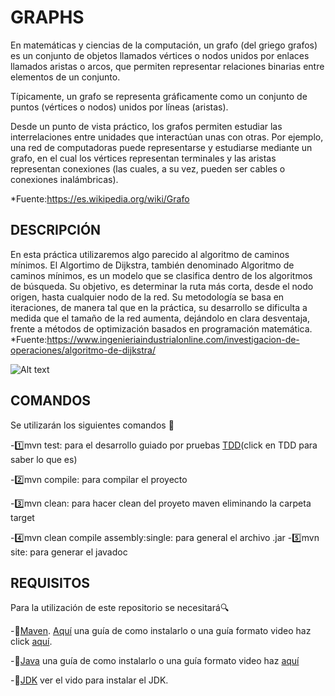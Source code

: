 # GRAPHS #

En matemáticas y ciencias de la computación, un grafo (del griego grafos)​ es un conjunto de objetos llamados vértices o nodos unidos por enlaces llamados aristas o arcos, que permiten representar relaciones binarias entre elementos de un conjunto.

Típicamente, un grafo se representa gráficamente como un conjunto de puntos (vértices o nodos) unidos por líneas (aristas).

Desde un punto de vista práctico, los grafos permiten estudiar las interrelaciones entre unidades que interactúan unas con otras. Por ejemplo, una red de computadoras puede representarse y estudiarse mediante un grafo, en el cual los vértices representan terminales y las aristas representan conexiones (las cuales, a su vez, pueden ser cables o conexiones inalámbricas).

*Fuente:https://es.wikipedia.org/wiki/Grafo

## DESCRIPCIÓN ##
En esta práctica utilizaremos algo parecido al algoritmo de caminos mínimos.
El Algortimo de Dijkstra, también denominado Algoritmo de caminos mínimos, es un modelo que se clasifica dentro de los algoritmos de búsqueda. Su objetivo, es determinar la ruta más corta, desde el nodo origen, hasta cualquier nodo de la red. Su metodología se basa en iteraciones, de manera tal que en la práctica, su desarrollo se dificulta a medida que el tamaño de la red aumenta, dejándolo en clara desventaja, frente a métodos de optimización basados en programación matemática.
*Fuente:https://www.ingenieriaindustrialonline.com/investigacion-de-operaciones/algoritmo-de-dijkstra/

![Alt text](https://4.bp.blogspot.com/-W7l7-YMEmLg/WfJ1SO_02_I/AAAAAAAAB7k/gW-QVpN-yWcwyYeR5mnKE53S-4E2KYJ2ACLcBGAs/s1600/giphy.gif)

## COMANDOS ##
Se utilizarán los siguientes comandos :page_facing_up:

-:one:mvn test: para el desarrollo guiado por pruebas [TDD](https://es.wikipedia.org/wiki/Desarrollo_guiado_por_pruebas#:~:text=Desarrollo%20guiado%20por%20pruebas%20de%20software%2C%20o%20Test%2Ddriven%20development,)(click en TDD para saber lo que es)

-:two:mvn compile: para compilar el proyecto

-:three:mvn clean: para hacer clean del proyeto maven eliminando la carpeta target

-:four:mvn clean compile assembly:single: para general el archivo .jar
-:five:mvn site: para generar el javadoc

## REQUISITOS ##
Para la utilización de este repositorio se necesitará:mag:
 
-:green_book:[Maven](https://maven.apache.org/).
[Aquí](https://myhanoli.com/2018/06/23/comoinstalarmavenenwindows/) una guía de como instalarlo o una guía formato video haz click [aquí](https://www.youtube.com/watch?v=snp1dTlJxqw&ab_channel=MitoCode).

-:blue_book:[Java](https://www.java.com/es/download/ie_manual.jsp) una guía de como instalarlo o una guía formato video haz [aquí](https://www.youtube.com/watch?v=s2YkWxVo49o&ab_channel=programadornovato)

-:orange_book:[JDK](https://www.youtube.com/watch?v=Stx3MNV3AHE&ab_channel=programadornovato) ver el vido para instalar el JDK.